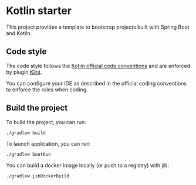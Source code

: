 # Kotlin starter

This project provides a template to bootstrap projects built with Spring Boot and Kotlin.

## Code style

The code style follows the [Kotlin official code conventions](https://kotlinlang.org/docs/coding-conventions.html) and 
are enforced by plugin [Klint](https://pinterest.github.io/ktlint/latest/).

You can configure your IDE as described in the official coding conventions to enforce the rules when coding.

## Build the project

To build the project, you can run:

```shell
./gradlew build
```

To launch application, you can run:

```shell
./gradlew bootRun
```

You can build a docker image locally (or push to a registry) with jib:

```shell
./gradlew jibDockerBuild
```